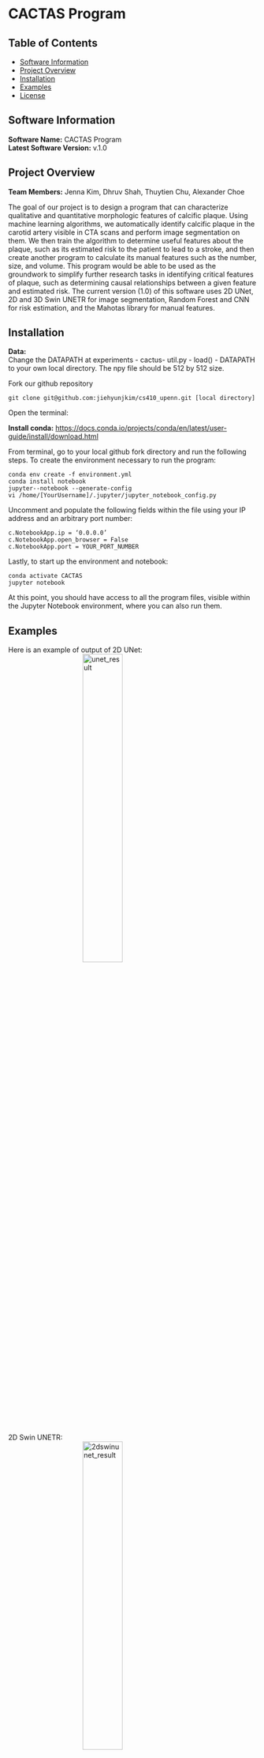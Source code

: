 # CACTAS Program

## Table of Contents
* [Software Information](#software-information)
* [Project Overview](#project-overview)
* [Installation](#installation)
* [Examples](#examples)
* [License](#license)


## Software Information
**Software Name:** CACTAS Program<br/>
**Latest Software Version:** v.1.0

## Project Overview
**Team Members:** Jenna Kim, Dhruv Shah, Thuytien Chu, Alexander Choe

The goal of our project is to design a program that can characterize qualitative and quantitative morphologic features of calcific plaque. Using machine learning algorithms, we automatically identify calcific plaque in the carotid artery visible in CTA scans and perform image segmentation on them. We then train the algorithm to determine useful features about the plaque, such as its estimated risk to the patient to lead to a stroke, and then create another program to calculate its manual features such as the number, size, and volume. This program would be able to be used as the groundwork to simplify further research tasks in identifying critical features of plaque, such as determining causal relationships between a given feature and estimated risk. The current version (1.0) of this software uses 2D UNet, 2D and 3D Swin UNETR for image segmentation, Random Forest and CNN for risk estimation, and the Mahotas library for manual features.

## Installation

**Data:** <br/> Change the DATAPATH at experiments - cactus- util.py - load() - DATAPATH to your own local directory. The npy file should be 512 by 512 size.

Fork our github repository 
```
git clone git@github.com:jiehyunjkim/cs410_upenn.git [local directory]
```

Open the terminal:<br/>

**Install conda:** https://docs.conda.io/projects/conda/en/latest/user-guide/install/download.html<br/>

From terminal, go to your local github fork directory and run the following steps. 
To create the environment necessary to run the program:
```
conda env create -f environment.yml
conda install notebook
jupyter--notebook --generate-config
vi /home/[YourUsername]/.jupyter/jupyter_notebook_config.py
```

Uncomment and populate the following fields within the file using your IP address and an arbitrary port number:
```
c.NotebookApp.ip = ‘0.0.0.0’
c.NotebookApp.open_browser = False
c.NotebookApp.port = YOUR_PORT_NUMBER
```
Lastly, to start up the environment and notebook:
```
conda activate CACTAS
jupyter notebook
```

At this point, you should have access to all the program files, visible within the Jupyter Notebook environment, where you can also run them.

## Examples
Here is an example of output of 2D UNet: <br/>
<img src="https://drive.google.com/uc?id=1_dJ1mKtbxw2RwG6fSvnVBvIOrn6HscQy"
     alt="unet_result"
     style="display: block; margin-right: auto; margin-left: auto; width: 40%;" /><br/>
2D Swin UNETR: <br/>
<img src="https://drive.google.com/uc?id=1PRS8ZBuPxTA7uaLFgKA82vwgInwAGNbg"
     alt="2dswinunet_result"
     style="display: block; margin-right: auto; margin-left: auto; width: 40%;" /><br/>
3D Swin UNETR: <br/>
<img src="https://drive.google.com/uc?id=1TA8ywcK_O2q9hO2pJeZDqb2WknphPeix"
     alt="3dswinunet_result"
     style="display: block; margin-right: auto; margin-left: auto; width: 40%;" /><br/>
Random Forest: <br/>
<img src="https://drive.google.com/uc?id=1lp7lJ43KiYIL7VYEMZF0UQvTIMJ-vhoO"
     alt="RF"
     style="display: block; margin-right: auto; margin-left: auto; width: 40%;" /><br/>
     
An example of running manual features and what its output looks like can be found [here](https://github.com/jiehyunjkim/cs410_upenn/blob/master/experiments/manual_features_videotest.ipynb).<br/>

## License 
This project is licensed under the MIT License - see the [LICENSE](https://github.com/jiehyunjkim/cs410_upenn/blob/master/LICENSE.md) file for details.
